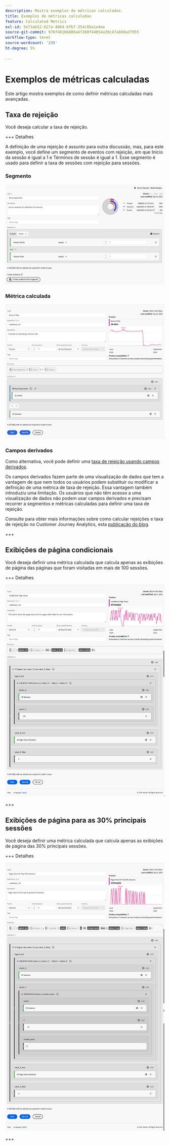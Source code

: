 ```yaml
---
description: Mostra exemplos de métricas calculadas.
title: Exemplos de métricas calculadas
feature: Calculated Metrics
exl-id: 5e73ab52-627a-4064-bfb7-354c0ba1e4ee
source-git-commit: 976f481b6886a4f260f44854a30c47ab0dad7955
workflow-type: tm+mt
source-wordcount: '235'
ht-degree: 5%

---
```


# Exemplos de métricas calculadas

Este artigo mostra exemplos de como definir métricas calculadas mais avançadas.

## Taxa de rejeição

Você deseja calcular a taxa de rejeição.

+++ Detalhes

A definição de uma rejeição é assunto para outra discussão, mas, para este exemplo, você define um segmento de eventos com rejeição, em que Início da sessão é igual a 1 e Términos de sessão é igual a 1. Esse segmento é usado para definir a taxa de sessões com rejeição para sessões.


### Segmento

![Rejeitando eventos](assets/example-bounce-bouncedevents.png)

### Métrica calculada

![Taxa de rejeição](assets/example-bounce-rate.png)


### Campos derivados

Como alternativa, você pode definir uma [taxa de rejeição usando campos derivados](/help/data-views/derived-fields/derived-fields.md#bounces).

Os campos derivados fazem parte de uma visualização de dados que tem a vantagem de que nem todos os usuários podem substituir ou modificar a definição de uma métrica de taxa de rejeição. Essa vantagem também introduziu uma limitação. Os usuários que não têm acesso a uma visualização de dados não podem usar campos derivados e precisam recorrer a segmentos e métricas calculadas para definir uma taxa de rejeição.

Consulte para obter mais informações sobre como calcular rejeições e taxa de rejeição no Customer Journey Analytics, esta [publicação do blog](https://experienceleaguecommunities.adobe.com/t5/adobe-analytics-blogs/calculating-bounces-amp-bounce-rate-in-adobe-customer-journey/ba-p/706446).

+++


## Exibições de página condicionais

Você deseja definir uma métrica calculada que calcula apenas as exibições de página das páginas que foram visitadas em mais de 100 sessões.

+++ Detalhes 

![Exibições de página condicionais](assets/conditional-page-views.png)

+++

## Exibições de página para as 30% principais sessões

Você deseja definir uma métrica calculada que calcula apenas as exibições de página das 30% principais sessões.

+++ Detalhes

![Principais 30% de exibições de página](assets/top30-page-views.png)

+++
